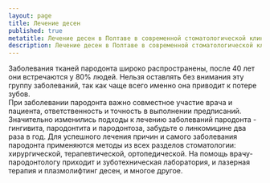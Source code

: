 ```yaml
---
layout: page
title: Лечение десен
published: true
metatitle: Лечение десен в Полтаве в современной стоматологической клинике
description: Лечение десен в Полтаве в современной стоматологической клинике
---
```

Заболевания тканей пародонта широко распространены, после 40 лет они встречаются у 80% людей. Нельзя оставлять без внимания эту группу заболеваний, так как чаще всего именно она приводит к потере зубов.  
При заболевании пародонта важно совместное участие врача и пациента, ответственность и точность в выполнении предписаний. 
Значительно изменились подходы к лечению заболеваний пародонта - гингивита, пародонтита и пародонтоза, забудьте о линкомицине два раза в год. Для успешного лечения причин и самого заболевания пародонта применяются методы из всех разделов стоматологии: хирургической, терапевтической, ортопедической. На помощь врачу-пародонтологу приходит и зуботехническая лаборатория, и лазерная терапия и плазмолифтинг десен, и многое другое.
